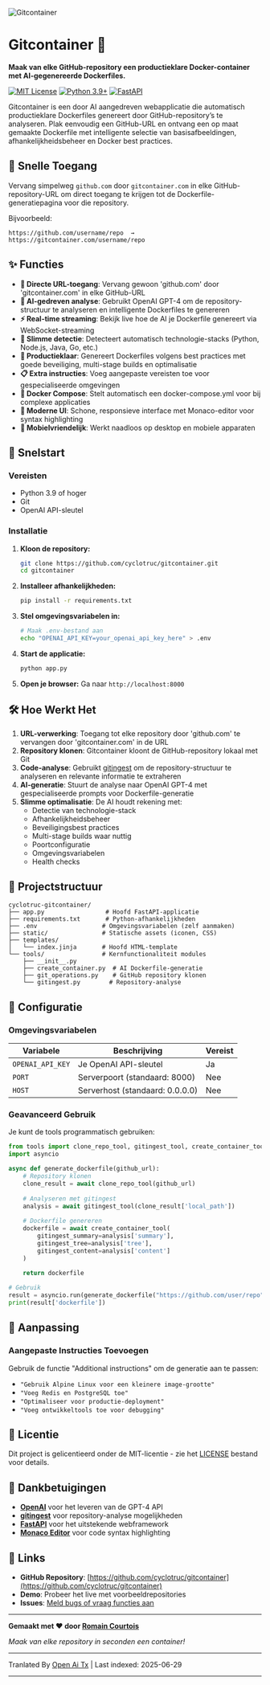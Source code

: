 ![Gitcontainer](https://raw.githubusercontent.com/cyclotruc/gitcontainer/main/docs/image.png)

# Gitcontainer 🐳

**Maak van elke GitHub-repository een productieklare Docker-container met AI-gegenereerde Dockerfiles.**

[![MIT License](https://img.shields.io/badge/License-MIT-green.svg)](https://choosealicense.com/licenses/mit/)
[![Python 3.9+](https://img.shields.io/badge/python-3.9+-blue.svg)](https://www.python.org/downloads/)
[![FastAPI](https://img.shields.io/badge/FastAPI-0.68+-00a393.svg)](https://fastapi.tiangolo.com/)

Gitcontainer is een door AI aangedreven webapplicatie die automatisch productieklare Dockerfiles genereert door GitHub-repository’s te analyseren. Plak eenvoudig een GitHub-URL en ontvang een op maat gemaakte Dockerfile met intelligente selectie van basisafbeeldingen, afhankelijkheidsbeheer en Docker best practices.

## 🌟 Snelle Toegang

Vervang simpelweg `github.com` door `gitcontainer.com` in elke GitHub-repository-URL om direct toegang te krijgen tot de Dockerfile-generatiepagina voor die repository.

Bijvoorbeeld:
```
https://github.com/username/repo  →  https://gitcontainer.com/username/repo
```

## ✨ Functies

- **🔄 Directe URL-toegang**: Vervang gewoon 'github.com' door 'gitcontainer.com' in elke GitHub-URL
- **🤖 AI-gedreven analyse**: Gebruikt OpenAI GPT-4 om de repository-structuur te analyseren en intelligente Dockerfiles te genereren
- **⚡ Real-time streaming**: Bekijk live hoe de AI je Dockerfile genereert via WebSocket-streaming
- **🎯 Slimme detectie**: Detecteert automatisch technologie-stacks (Python, Node.js, Java, Go, etc.)
- **🔧 Productieklaar**: Genereert Dockerfiles volgens best practices met goede beveiliging, multi-stage builds en optimalisatie
- **📋 Extra instructies**: Voeg aangepaste vereisten toe voor gespecialiseerde omgevingen
- **📄 Docker Compose**: Stelt automatisch een docker-compose.yml voor bij complexe applicaties
- **🎨 Moderne UI**: Schone, responsieve interface met Monaco-editor voor syntax highlighting
- **📱 Mobielvriendelijk**: Werkt naadloos op desktop en mobiele apparaten

## 🚀 Snelstart

### Vereisten

- Python 3.9 of hoger
- Git
- OpenAI API-sleutel

### Installatie

1. **Kloon de repository:**
   ```bash
   git clone https://github.com/cyclotruc/gitcontainer.git
   cd gitcontainer
   ```

2. **Installeer afhankelijkheden:**
   ```bash
   pip install -r requirements.txt
   ```

3. **Stel omgevingsvariabelen in:**
   ```bash
   # Maak .env-bestand aan
   echo "OPENAI_API_KEY=your_openai_api_key_here" > .env
   ```

4. **Start de applicatie:**
   ```bash
   python app.py
   ```

5. **Open je browser:**
   Ga naar `http://localhost:8000`

## 🛠️ Hoe Werkt Het

1. **URL-verwerking**: Toegang tot elke repository door 'github.com' te vervangen door 'gitcontainer.com' in de URL
2. **Repository klonen**: Gitcontainer kloont de GitHub-repository lokaal met Git
3. **Code-analyse**: Gebruikt [gitingest](https://github.com/cyclotruc/gitingest) om de repository-structuur te analyseren en relevante informatie te extraheren
4. **AI-generatie**: Stuurt de analyse naar OpenAI GPT-4 met gespecialiseerde prompts voor Dockerfile-generatie
5. **Slimme optimalisatie**: De AI houdt rekening met:
   - Detectie van technologie-stack
   - Afhankelijkheidsbeheer
   - Beveiligingsbest practices
   - Multi-stage builds waar nuttig
   - Poortconfiguratie
   - Omgevingsvariabelen
   - Health checks

## 📁 Projectstructuur

```
cyclotruc-gitcontainer/
├── app.py                 # Hoofd FastAPI-applicatie
├── requirements.txt       # Python-afhankelijkheden
├── .env                  # Omgevingsvariabelen (zelf aanmaken)
├── static/               # Statische assets (iconen, CSS)
├── templates/
│   └── index.jinja       # Hoofd HTML-template
└── tools/                # Kernfunctionaliteit modules
    ├── __init__.py
    ├── create_container.py  # AI Dockerfile-generatie
    ├── git_operations.py    # GitHub repository klonen
    └── gitingest.py        # Repository-analyse
```
## 🔧 Configuratie

### Omgevingsvariabelen

| Variabele | Beschrijving | Vereist |
|-----------|--------------|---------|
| `OPENAI_API_KEY` | Je OpenAI API-sleutel | Ja |
| `PORT` | Serverpoort (standaard: 8000) | Nee |
| `HOST` | Serverhost (standaard: 0.0.0.0) | Nee |

### Geavanceerd Gebruik

Je kunt de tools programmatisch gebruiken:

```python
from tools import clone_repo_tool, gitingest_tool, create_container_tool
import asyncio

async def generate_dockerfile(github_url):
    # Repository klonen
    clone_result = await clone_repo_tool(github_url)
    
    # Analyseren met gitingest
    analysis = await gitingest_tool(clone_result['local_path'])
    
    # Dockerfile genereren
    dockerfile = await create_container_tool(
        gitingest_summary=analysis['summary'],
        gitingest_tree=analysis['tree'],
        gitingest_content=analysis['content']
    )
    
    return dockerfile

# Gebruik
result = asyncio.run(generate_dockerfile("https://github.com/user/repo"))
print(result['dockerfile'])
```

## 🎨 Aanpassing

### Aangepaste Instructies Toevoegen

Gebruik de functie "Additional instructions" om de generatie aan te passen:

- `"Gebruik Alpine Linux voor een kleinere image-grootte"`
- `"Voeg Redis en PostgreSQL toe"`
- `"Optimaliseer voor productie-deployment"`
- `"Voeg ontwikkeltools toe voor debugging"`

## 📝 Licentie

Dit project is gelicentieerd onder de MIT-licentie - zie het [LICENSE](LICENSE) bestand voor details.

## 🙏 Dankbetuigingen

- **[OpenAI](https://openai.com/)** voor het leveren van de GPT-4 API
- **[gitingest](https://github.com/cyclotruc/gitingest)** voor repository-analyse mogelijkheden
- **[FastAPI](https://fastapi.tiangolo.com/)** voor het uitstekende webframework
- **[Monaco Editor](https://microsoft.github.io/monaco-editor/)** voor code syntax highlighting

## 🔗 Links

- **GitHub Repository**: [https://github.com/cyclotruc/gitcontainer](https://github.com/cyclotruc/gitcontainer)
- **Demo**: Probeer het live met voorbeeldrepositories
- **Issues**: [Meld bugs of vraag functies aan](https://github.com/cyclotruc/gitcontainer/issues)

---

**Gemaakt met ❤️ door [Romain Courtois](https://github.com/cyclotruc)**

*Maak van elke repository in seconden een container!*

---

Tranlated By [Open Ai Tx](https://github.com/OpenAiTx/OpenAiTx) | Last indexed: 2025-06-29

---